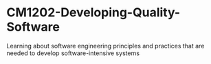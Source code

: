 # CM1202-Developing-Quality-Software
Learning about software engineering principles and practices that are needed to develop software-intensive systems
